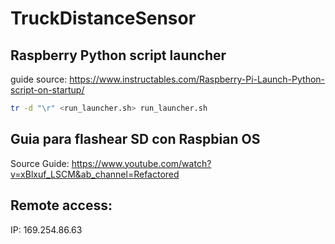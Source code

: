 # TruckDistanceSensor

##

## Raspberry Python script launcher

guide source: https://www.instructables.com/Raspberry-Pi-Launch-Python-script-on-startup/
```sh
tr -d "\r" <run_launcher.sh> run_launcher.sh
```

## Guia para flashear SD con Raspbian OS

Source Guide:
https://www.youtube.com/watch?v=xBlxuf_LSCM&ab_channel=Refactored



## Remote access: 
IP: 169.254.86.63
